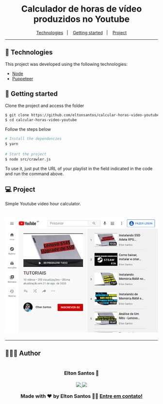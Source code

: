 <h1 align="center">
  <b>Calculador de horas de vídeo produzidos no Youtube</b>
</h1>

<p align="center">
  <a href="#-technologies">Technologies</a>&nbsp;&nbsp;&nbsp;|&nbsp;&nbsp;&nbsp;
  <a href="#-getting-started">Getting started</a>&nbsp;&nbsp;&nbsp;|&nbsp;&nbsp;&nbsp;
  <a href="#-project">Project</a>
</p>

---

## 🧪 Technologies

This project was developed using the following technologies:

- [Node](https://nodejs.org)
- [Puppeteer](https://pptr.dev/)

## 🚀 Getting started

Clone the project and access the folder

```bash
$ git clone https://github.com/eltonsantos/calcular-horas-video-youtube.git
$ cd calcular-horas-video-youtube
```

Follow the steps below
```bash
# Install the dependencies
$ yarn

# Start the project
$ node src/crawler.js
```
To use it, just put the URL of your playlist in the field indicated in the code and run the command above.

## 💻 Project

Simple Youtube video hour calculator.

<h1 align="center">
  <a href="https://www.youtube.com/c/Eltonsantos_oficial" target="_blank">
    <img alt="Calculador de horas de vídeo produzidos no Youtube" title="Calculador de horas de vídeo produzidos no Youtube" src="playlist.png" />
  </a>
</h1>

---

## 👨🏻‍💻 Author

<h3 align="center">
  <img style="border-radius: 50%" src="https://avatars3.githubusercontent.com/u/1292594?s=460&u=0b1bfb0fc81256c59dc33f31ce344231bd5a5286&v=4" width="100px;" alt=""/>
  <br/>
  <strong>Elton Santos</strong> 🚀
  <br/>
  <br/>

 <a href="https://www.linkedin.com/in/eltonmelosantos" alt="LinkedIn" target="blank">
    <img src="https://img.shields.io/badge/-LinkedIn-blue?style=flat-square&logo=Linkedin&logoColor=white" />
  </a>

  <a href="mailto:elton.melo.santos@gmail.com?subject=Olá%20Elton" alt="Email" target="blank">
    <img src="https://img.shields.io/badge/-Gmail-c14438?style=flat-square&logo=Gmail&logoColor=white&link=mailto:elton.melo.santos@gmail.com" />
  </a>

<br/>

Made with ❤️ by Elton Santos 👋🏽 [Entre em contato!](https://www.linkedin.com/in/eltonmelosantos/)

</h3>